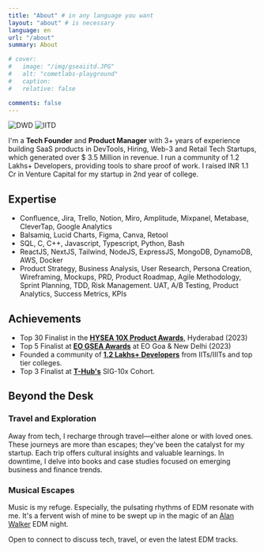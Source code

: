 ```yaml
---
title: "About" # in any language you want
layout: "about" # is necessary
language: en
url: "/about"
summary: About

# cover:
#   image: "/img/gseaiitd.JPG"
#   alt: "cometlabs-playground"
#   caption: 
#   relative: false

comments: false
---
```


<!-- HTML for the image -->
<div class="image-row">
    <img src="/img/dwd11.JPG" alt="DWD" class="about-image">
    <img src="/img/GSEAD1.JPG" alt="IITD" class="about-image">
</div>


I'm a **Tech Founder** and **Product Manager** with 3+ years of experience building SaaS products in DevTools, Hiring, Web-3 and Retail Tech Startups, which generated over $ 3.5 Million in revenue. I run a community of 1.2 Lakhs+ Developers, providing tools to share proof of work. I raised INR 1.1 Cr in Venture Capital for my startup in 2nd year of college.

## Expertise

- Confluence, Jira, Trello, Notion, Miro, Amplitude, Mixpanel, Metabase, CleverTap, Google Analytics
- Balsamiq, Lucid Charts, Figma, Canva, Retool
- SQL, C, C++, Javascript, Typescript, Python, Bash
- ReactJS, NextJS, Tailwind, NodeJS, ExpressJS, MongoDB, DynamoDB, AWS, Docker
- Product Strategy, Business Analysis, User Research, Persona Creation, Wireframing, Mockups, PRD,
Product Roadmap, Agile Methodology, Sprint Planning, TDD, Risk Management. UAT, A/B Testing, Product Analytics, Success Metrics, KPIs

## Achievements

- Top 30 Finalist in the **[HYSEA 10X Product Awards](https://hysea.in/)**, Hyderabad (2023)
- Top 5 Finalist at **[EO GSEA Awards](https://gsea.org/)** at EO Goa & New Delhi (2023)
- Founded a community of **[1.2 Lakhs+ Developers](https://www.instagram.com/iiitiansnetwork/)** from IITs/IIITs and top tier colleges.
- Top 3 Finalist at **[T-Hub's](https://t-hub.co/)** SIG-10x Cohort.




## Beyond the Desk

### Travel and Exploration

Away from tech, I recharge through travel—either alone or with loved ones. These journeys are more than escapes; they've been the catalyst for my startup. Each trip offers cultural insights and valuable learnings. In downtime, I delve into books and case studies focused on emerging business and finance trends.


### Musical Escapes

Music is my refuge. Especially, the pulsating rhythms of EDM resonate with me. It's a fervent wish of mine to be swept up in the magic of an [Alan Walker](https://open.spotify.com/artist/7vk5e3vY1uw9plTHJAMwjN?si=wZ2-yAcXQWaRhzsjbrFzdw) EDM night.

Open to connect to discuss tech, travel, or even the latest EDM tracks.